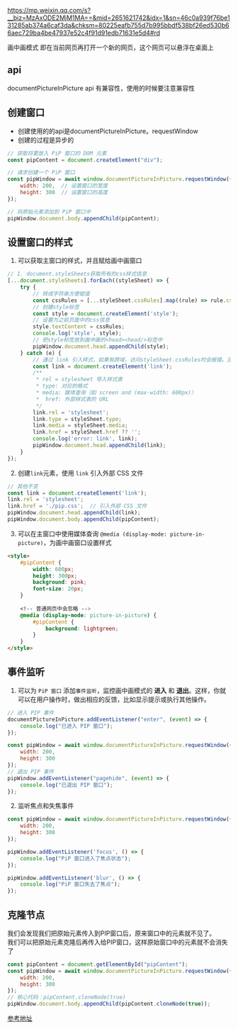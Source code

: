 https://mp.weixin.qq.com/s?__biz=MzAxODE2MjM1MA==&mid=2651621742&idx=1&sn=46c0a939f76be131285ab374a6caf3da&chksm=80225eafb755d7b995bbdf538bf26ed530b66aec729ba4be47937e52c4f91d91edb71631e5d4#rd

画中画模式
即在当前网页再打开一个新的网页，这个网页可以悬浮在桌面上

## api
documentPictureInPicture
api 有兼容性，使用的时候要注意兼容性

## 创建窗口
- 创建使用的的api是documentPictureInPicture。requestWindow
- 创建的过程是异步的

```js
// 获取将要放入 PiP 窗口的 DOM 元素
const pipContent = document.createElement("div");

// 请求创建一个 PiP 窗口
const pipWindow = await window.documentPictureInPicture.requestWindow({
	width: 200,  // 设置窗口的宽度
	height: 300  // 设置窗口的高度
});

// 将原始元素添加到 PiP 窗口中
pipWindow.document.body.appendChild(pipContent);
```

## 设置窗口的样式

1. 可以获取主窗口的样式，并且赋给画中画窗口
```js
// 1. document.styleSheets获取所有的css样式信息
[...document.styleSheets].forEach((styleSheet) => {
    try {
        // 转成字符串方便赋值
        const cssRules = [...styleSheet.cssRules].map((rule) => rule.cssText).join('');
        // 创建style标签
        const style = document.createElement('style');
        // 设置为之前页面中的css信息
        style.textContent = cssRules;
        console.log('style', style);
        // 把style标签放到画中画的<head><head/>标签中
        pipWindow.document.head.appendChild(style);
    } catch (e) {
        // 通过 link 引入样式，如果有跨域，访问styleSheet.cssRules时会报错。没有跨域则不会报错
        const link = document.createElement('link');
        /**
         * rel = stylesheet 导入样式表
         * type: 对应的格式
         * media: 媒体查询（如 screen and (max-width: 600px)）
         *  href: 外部样式表的 URL
         */
        link.rel = 'stylesheet';
        link.type = styleSheet.type;
        link.media = styleSheet.media;
        link.href = styleSheet.href ?? '';
        console.log('error: link', link);
        pipWindow.document.head.appendChild(link);
    }
});
```


2. 创建`link`元素，使用 `link` 引入外部 CSS 文件
```js
// 其他不变
const link = document.createElement('link');
link.rel = 'stylesheet';
link.href = './pip.css';  // 引入外部 CSS 文件
pipWindow.document.head.appendChild(link);
pipWindow.document.body.appendChild(pipContent);
```

3. 可以在主窗口中使用媒体查询 `@media (display-mode: picture-in-picture)`，为画中画窗口设置样式
```html
<style>
    #pipContent {
        width: 600px;
        height: 300px;
        background: pink;
        font-size: 20px;
    }
    
    <!-- 普通网页中会忽略 -->
    @media (display-mode: picture-in-picture) {
        #pipContent {
            background: lightgreen;
        }
    }
</style>
```

## 事件监听

1. 可以为 `PiP 窗口` 添加`事件监听`，监控画中画模式的 **进入** 和 **退出**。这样，你就可以在用户操作时，做出相应的反馈，比如显示提示或执行其他操作。

```js
// 进入 PIP 事件
documentPictureInPicture.addEventListener("enter", (event) => {
    console.log("已进入 PIP 窗口");
});

const pipWindow = await window.documentPictureInPicture.requestWindow({
    width: 200,
    height: 300
});
// 退出 PIP 事件
pipWindow.addEventListener("pagehide", (event) => {
    console.log("已退出 PIP 窗口");
});
```

2. 监听焦点和失焦事件

```js
const pipWindow = await window.documentPictureInPicture.requestWindow({
    width: 200,
    height: 300
});

pipWindow.addEventListener('focus', () => {
    console.log("PiP 窗口进入了焦点状态");
});

pipWindow.addEventListener('blur', () => {
    console.log("PiP 窗口失去了焦点");
});
```


## 克隆节点
我们会发现我们把原始元素传入到PIP窗口后，原来窗口中的元素就不见了。  
我们可以把原始元素克隆后再传入给PIP窗口，这样原始窗口中的元素就不会消失了

```js
const pipContent = document.getElementById("pipContent");
const pipWindow = await window.documentPictureInPicture.requestWindow({
    width: 200,
    height: 300
});
// 核心代码：pipContent.cloneNode(true)
pipWindow.document.body.appendChild(pipContent.cloneNode(true));
```


[参考地址](https://mp.weixin.qq.com/s?__biz=MzAxODE2MjM1MA==&mid=2651621742&idx=1&sn=46c0a939f76be131285ab374a6caf3da&chksm=80225eafb755d7b995bbdf538bf26ed530b66aec729ba4be47937e52c4f91d91edb71631e5d4#rd)
